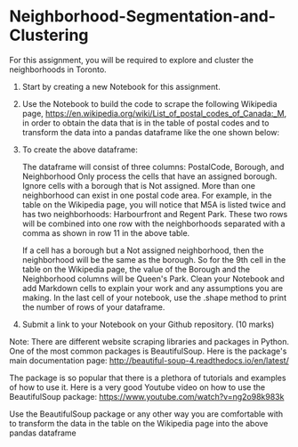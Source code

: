 # Neighborhood-Segmentation-and-Clustering
For this assignment, you will be required to explore and cluster the neighborhoods in Toronto.

1. Start by creating a new Notebook for this assignment.
2. Use the Notebook to build the code to scrape the following Wikipedia page, https://en.wikipedia.org/wiki/List_of_postal_codes_of_Canada:_M, in order to obtain the data that is in the table of postal codes and to transform the data into a pandas dataframe like the one shown below:

3. To create the above dataframe:

    The dataframe will consist of three columns: PostalCode, Borough, and Neighborhood
    Only process the cells that have an assigned borough. Ignore cells with a borough that is Not assigned.
    More than one neighborhood can exist in one postal code area. For example, in the table on the Wikipedia page, you will notice that M5A is listed twice and has two neighborhoods: Harbourfront and Regent Park. These two rows will be combined into one row with the neighborhoods separated with a comma as shown in row 11 in the above table.

    If a cell has a borough but a Not assigned neighborhood, then the neighborhood will be the same as the borough. So for the 9th cell in the table on the Wikipedia page, the value of the Borough and the Neighborhood columns will be Queen's Park.
    Clean your Notebook and add Markdown cells to explain your work and any assumptions you are making.
    In the last cell of your notebook, use the .shape method to print the number of rows of your dataframe.

4. Submit a link to your Notebook on your Github repository. (10 marks)

Note: There are different website scraping libraries and packages in Python. One of the most common packages is BeautifulSoup. Here is the package's main documentation page: http://beautiful-soup-4.readthedocs.io/en/latest/

The package is so popular that there is a plethora of tutorials and examples of how to use it. Here is a very good Youtube video on how to use the BeautifulSoup package: https://www.youtube.com/watch?v=ng2o98k983k

Use the BeautifulSoup package or any other way you are comfortable with to transform the data in the table on the Wikipedia page into the above pandas dataframe
